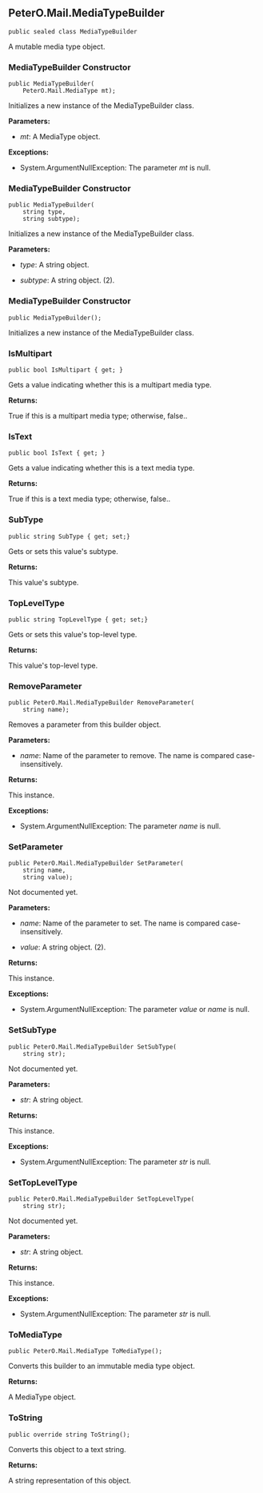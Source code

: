 ## PeterO.Mail.MediaTypeBuilder

    public sealed class MediaTypeBuilder

A mutable media type object.

### MediaTypeBuilder Constructor

    public MediaTypeBuilder(
        PeterO.Mail.MediaType mt);

Initializes a new instance of the MediaTypeBuilder class.

<b>Parameters:</b>

 * <i>mt</i>: A MediaType object.

<b>Exceptions:</b>

 * System.ArgumentNullException:
The parameter  <i>mt</i>
is null.

### MediaTypeBuilder Constructor

    public MediaTypeBuilder(
        string type,
        string subtype);

Initializes a new instance of the MediaTypeBuilder class.

<b>Parameters:</b>

 * <i>type</i>: A string object.

 * <i>subtype</i>: A string object. (2).

### MediaTypeBuilder Constructor

    public MediaTypeBuilder();

Initializes a new instance of the MediaTypeBuilder class.

### IsMultipart

    public bool IsMultipart { get; }

Gets a value indicating whether this is a multipart media type.

<b>Returns:</b>

True if this is a multipart media type; otherwise, false..

### IsText

    public bool IsText { get; }

Gets a value indicating whether this is a text media type.

<b>Returns:</b>

True if this is a text media type; otherwise, false..

### SubType

    public string SubType { get; set;}

Gets or sets this value's subtype.

<b>Returns:</b>

This value's subtype.

### TopLevelType

    public string TopLevelType { get; set;}

Gets or sets this value's top-level type.

<b>Returns:</b>

This value's top-level type.

### RemoveParameter

    public PeterO.Mail.MediaTypeBuilder RemoveParameter(
        string name);

Removes a parameter from this builder object.

<b>Parameters:</b>

 * <i>name</i>: Name of the parameter to remove. The name is compared case-insensitively.

<b>Returns:</b>

This instance.

<b>Exceptions:</b>

 * System.ArgumentNullException:
The parameter  <i>name</i>
 is null.

### SetParameter

    public PeterO.Mail.MediaTypeBuilder SetParameter(
        string name,
        string value);

Not documented yet.

<b>Parameters:</b>

 * <i>name</i>: Name of the parameter to set. The name is compared case-insensitively.

 * <i>value</i>: A string object. (2).

<b>Returns:</b>

This instance.

<b>Exceptions:</b>

 * System.ArgumentNullException:
The parameter  <i>value</i>
 or  <i>name</i>
 is null.

### SetSubType

    public PeterO.Mail.MediaTypeBuilder SetSubType(
        string str);

Not documented yet.

<b>Parameters:</b>

 * <i>str</i>: A string object.

<b>Returns:</b>

This instance.

<b>Exceptions:</b>

 * System.ArgumentNullException:
The parameter  <i>str</i>
is null.

### SetTopLevelType

    public PeterO.Mail.MediaTypeBuilder SetTopLevelType(
        string str);

Not documented yet.

<b>Parameters:</b>

 * <i>str</i>: A string object.

<b>Returns:</b>

This instance.

<b>Exceptions:</b>

 * System.ArgumentNullException:
The parameter  <i>str</i>
is null.

### ToMediaType

    public PeterO.Mail.MediaType ToMediaType();

Converts this builder to an immutable media type object.

<b>Returns:</b>

A MediaType object.

### ToString

    public override string ToString();

Converts this object to a text string.

<b>Returns:</b>

A string representation of this object.
